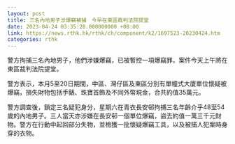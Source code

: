 ```yaml
---
layout: post
title: 三名內地男子涉爆竊被捕　今早在東區裁判法院提堂
date: 2023-04-24 03:35:28.000000000 +08:00
link: https://news.rthk.hk/rthk/ch/component/k2/1697523-20230424.htm
categories: rthk
---
```


警方拘捕三名內地男子，他們涉嫌爆竊，已被暫控一項爆竊罪，案件今天上午將在東區裁判法院提堂。

警方表示，本月5至20日期間，中區、灣仔區及東區分別有單幢式大廈單位懷疑被爆竊，損失財物包括手錶、珠寶首飾及不同外幣現金，合共約值35萬元。

警方調查後，鎖定三名疑犯身分，星期六在青衣長安邨拘捕三名年齡介乎48至54歲的內地男子。三人當天亦涉嫌在長安邨一個單位爆竊，盜去約值一萬三千元財物。警方在行動中起回部分失物，並檢獲一批懷疑爆竊工具，以及被捕人犯案時身穿的衣物。
